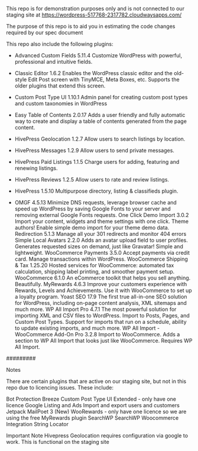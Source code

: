 This repo is for demonstration purposes only and is not connected to our staging site at https://wordpress-517768-2317782.cloudwaysapps.com/

The purpose of this repo is to aid you in estimating the code changes required by our spec document

This repo also include the following plugins:

- Advanced Custom Fields 5.11.4 Customize WordPress with powerful, professional and intuitive fields.

- Classic Editor 1.6.2 Enables the WordPress classic editor and the old-style Edit Post screen with TinyMCE, Meta Boxes, etc. Supports the older plugins that extend this screen.

- Custom Post Type UI 1.10.1 Admin panel for creating custom post types and custom taxonomies in WordPress

- Easy Table of Contents 2.0.17 Adds a user friendly and fully automatic way to create and display a table of contents generated from the page content.

- HivePress Geolocation 1.2.7 Allow users to search listings by location.

- HivePress Messages 1.2.9 Allow users to send private messages.

- HivePress Paid Listings 1.1.5 Charge users for adding, featuring and renewing listings.

- HivePress Reviews 1.2.5 Allow users to rate and review listings.

- HivePress 1.5.10 Multipurpose directory, listing & classifieds plugin.

- OMGF 4.5.13 Minimize DNS requests, leverage browser cache and speed up WordPress by saving Google Fonts to your server and removing external Google Fonts requests.
  One Click Demo Import 3.0.2 Import your content, widgets and theme settings with one click. Theme authors! Enable simple demo import for your theme demo data.
  Redirection 5.1.3 Manage all your 301 redirects and monitor 404 errors
  Simple Local Avatars 2.2.0 Adds an avatar upload field to user profiles. Generates requested sizes on demand, just like Gravatar! Simple and lightweight.
  WooCommerce Payments 3.5.0 Accept payments via credit card. Manage transactions within WordPress.
  WooCommerce Shipping & Tax 1.25.20 Hosted services for WooCommerce: automated tax calculation, shipping label printing, and smoother payment setup.
  WooCommerce 6.1.0 An eCommerce toolkit that helps you sell anything. Beautifully.
  MyRewards 4.6.3 Improve your customers experience with Rewards, Levels and Achievements. Use it with WooCommerce to set up a loyalty program.
  Yoast SEO 17.9 The first true all-in-one SEO solution for WordPress, including on-page content analysis, XML sitemaps and much more.
  WP All Import Pro 4.7.1 The most powerful solution for importing XML and CSV files to WordPress. Import to Posts, Pages, and Custom Post Types. Support for imports that run on a schedule, ability to update existing imports, and much more.
  WP All Import - WooCommerce Add-On Pro 3.2.8 Import to WooCommerce. Adds a section to WP All Import that looks just like WooCommerce. Requires WP All Import.

#########

Notes

There are certain plugins that are active on our staging site, but not in this repo due to licencing issues. These include:

Bot Protection
Breeze
Custom Post Type UI Extended - only have one licence
Google Listing and Ads
Import and export users and customers
Jetpack
MailPoet 3 (New)
WooRewards - only have one licence so we are using the free MyRewards plugin
SearchWP
SearchWP Woocommerce Integration
String Locator

Important Note
Hivepress Geolocation requires configuration via google to work. This is functional on the staging site

